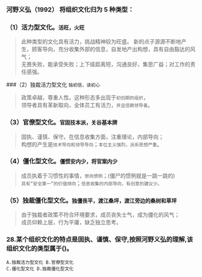 ### 河野义弘（1992） 将组织文化归为 5 种类型：
### （1）活力型文化。`活旺，火旺`
>   此种类型的文化具有活力，挑战精神较为旺盛。
    新的点子源源不断地产生，顾客导向，充分收集外部的信息，自发地产出构想，具有自由豁达的风气；       
    无畏失败，能承受失败；上下级距离短，沟通良好，集思广益；对工作的责任感强。     

###（2）独裁活力型文化 `独初信，读初心`
>   政策卓越，尊重人性。这种形态多出现于`初创期的组织`，              
        领导者具有革新取向，全体员工有活力，`并且信赖领导者`。   

### （3）官僚型文化。`官固技本派，关谷基本牌`
>   固执、谨慎、保守。在信息收集方面，注重理论，内部导向；              
        构想的产生是`技术导向和领导导向`；`本位主义强烈，派系思想严重`。              

### （4）僵化型文化。`僵惯安内少，将官案内少`
>   成员执着于习惯性的事情，`崇尚惯例`；(僵尸的惯例就是一跳一跳的)              
        `具有“安全第一”的价值倾向`；`信息收集的内部导向，有创意的建议少。`              

### （5）独裁僵化型文化。`独僵丧平，渡江桑坪，渡江旁边的桑树和草坪`
>   由于独裁者政策不符合环境要求，成员丧失士气，成为僵化的风气；   
成员仰赖上层，行为平庸，缺乏独立思考。           

### 28.某个组织文化的特点是固执、谨慎、保守,按照河野义弘的理解,该组织文化的类型属于()。
    A.独裁活力型文化 B.官僚型文化
    C.僵化型文化 D.独裁僵化型文化
